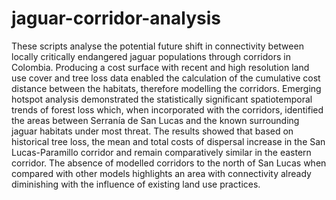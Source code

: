 # jaguar-corridor-analysis
These scripts analyse the potential future shift in connectivity between locally critically endangered jaguar populations through corridors in Colombia. Producing a cost surface with recent and high resolution land use cover and tree loss data enabled the calculation of the cumulative cost distance between the habitats, therefore modelling the corridors. Emerging hotspot analysis demonstrated the statistically significant spatiotemporal trends of forest loss which, when incorporated with the corridors, identified the areas between Serranía de San Lucas and the known surrounding jaguar habitats under most threat. The results showed that based on historical tree loss, the mean and total costs of dispersal increase in the San Lucas-Paramillo corridor and remain comparatively similar in the eastern corridor. The absence of modelled corridors to the north of San Lucas when compared with other models highlights an area with connectivity already diminishing with the influence of existing land use practices.  
